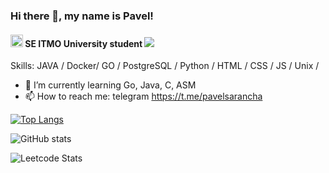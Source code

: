 ### Hi there 👋, my name is Pavel!
#### <img src="https://se.ifmo.ru/o/helios-theme/images/cs_logo.png" width=20 height=20> SE ITMO University student ![](https://komarev.com/ghpvc/?username=PaulLocust&style=flat-square&color=orange)

Skills: JAVA / Docker/ GO / PostgreSQL / Python / HTML / CSS / JS / Unix /

- 🌱 I’m currently learning Go, Java, C, ASM 
- 📫 How to reach me: telegram https://t.me/pavelsarancha 

[![Top Langs](https://github-readme-stats.vercel.app/api/top-langs/?username=PaulLocust&theme=codeSTACKr)](https://github.com/anuraghazra/github-readme-stats)

![GitHub stats](https://github-readme-stats.vercel.app/api?username=PaulLocust&theme=codeSTACKr&show_icons=true) 

![Leetcode Stats](https://leetcard.jacoblin.cool/PaulLocust?ext=activity)




